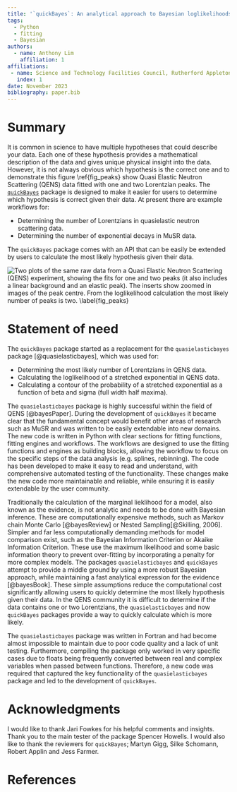 ```yaml
---
title: '`quickBayes`: An analytical approach to Bayesian loglikelihoods'
tags:
  - Python
  - fitting
  - Bayesian
authors:
  - name: Anthony Lim
    affiliation: 1
affiliations:
 - name: Science and Technology Facilities Council, Rutherford Appleton Laboratory, Harwell Campus, Didcot, Oxfordshire, OX11 0QX
   index: 1
date: November 2023
bibliography: paper.bib
---
```


# Summary

It is common in science to have multiple hypotheses that could describe your data.
Each one of these hypothesis provides a mathematical description of the data and gives unique physical insight into the data.
However, it is not always obvious which hypothesis is the correct one and to demonstrate this figure \ref{fig_peaks} show Quasi Elastic Neutron Scattering (QENS) data fitted with one and two Lorentzian peaks.
The [`quickBayes`](https://quickbayes.readthedocs.io/en/latest/) package is designed to make it easier for users to determine which hypothesis is correct given their data.
At present there are example workflows for:

-	Determining the number of Lorentzians in quasielastic neutron scattering data.
-	Determining the number of exponential decays in MuSR data.

The `quickBayes` package comes with an API that can be easily be extended by users to calculate the most likely hypothesis given their data.

![ Two plots of the same raw data from a Quasi Elastic Neutron Scattering (QENS) experiment, showing the fits for one and two peaks (it also includes a linear background and an elastic peak).
The inserts show zoomed in images of the peak centre.
From the loglikelihood calculation the most likely number of peaks is two. \label{fig_peaks} ](figures/peaks.png)

# Statement of need

The `quickBayes` package started as a replacement for the `quasielasticbayes` package [@quasielasticbayes], which was used for:

- Determining the most likely number of Lorentzians in QENS data.
- Calculating the loglikelihood of a stretched exponential in QENS data.
- Calculating a contour of the probability of a stretched exponential as a function of beta and sigma (full width half maxima).

The `quasielasticbayes` package is highly successful within the field of QENS [@bayesPaper].
During the development of `quickBayes` it became clear that the fundamental concept would benefit other areas of research such as MuSR and was written to be easily extendable into new domains.
The new code is written in Python with clear sections for fitting functions, fitting engines and workflows.
The workflows are designed to use the fitting functions and engines as building blocks, allowing the workflow to focus on the specific steps of the data analysis (e.g. splines, rebinning).
The code has been developed to make it easy to read and understand, with comprehensive automated testing of the functionality.
These changes make the new code more maintainable and reliable, while ensuring it is easily extendable by the user community.

Traditionally the calculation of the marginal lieklihood for a model, also known as the evidence, is not analytic and needs to be done with Bayesian inference.
These are computationally expensive methods, such as Markov chain Monte Carlo [@bayesReview] or Nested Sampling[@Skilling, 2006].
Simpler and far less computationally demanding methods for model comparison exist, such as the Bayesian Information Criterion or Akaike Information Criterion.
These use the maximum likelihood and some basic information theory to prevent over-fitting by incorporating a penalty for more complex models.
The packages `quasielasticbayes` and `quickBayes` attempt to provide a middle ground by using a more robust Bayesian approach, while maintaining a fast analytical expression for the evidence [@bayesBook].
These simple assumptions reduce the computational cost significantly allowing users to quickly determine the most likely hypothesis given their data.
In the QENS community it is difficult to determine if the data contains one or two Lorentzians, the `quasielasticbayes` and now `quickBayes` packages provide a way to quickly calculate which is more likely.

The `quasielasticbayes` package was written in Fortran and had become almost impossible to maintain due to poor code quality and a lack of unit testing.
Furthermore, compiling the package only worked in very specific cases due to floats being frequently converted between real and complex variables when passed between functions.
Therefore, a new code was required that captured the key functionality of the `quasielasticbayes` package and led to the development of `quickBayes`.


# Acknowledgments

I would like to thank Jari Fowkes for his helpful comments and insights.
Thank you to the main tester of the package Spencer Howells.
I would also like to thank the reviewers for `quickBayes`; Martyn Gigg, Silke Schomann, Robert Applin and Jess Farmer.  

# References
